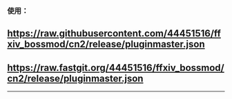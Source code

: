 ### 使用：
##  https://raw.githubusercontent.com/44451516/ffxiv_bossmod/cn2/release/pluginmaster.json
##  https://raw.fastgit.org/44451516/ffxiv_bossmod/cn2/release/pluginmaster.json
---
